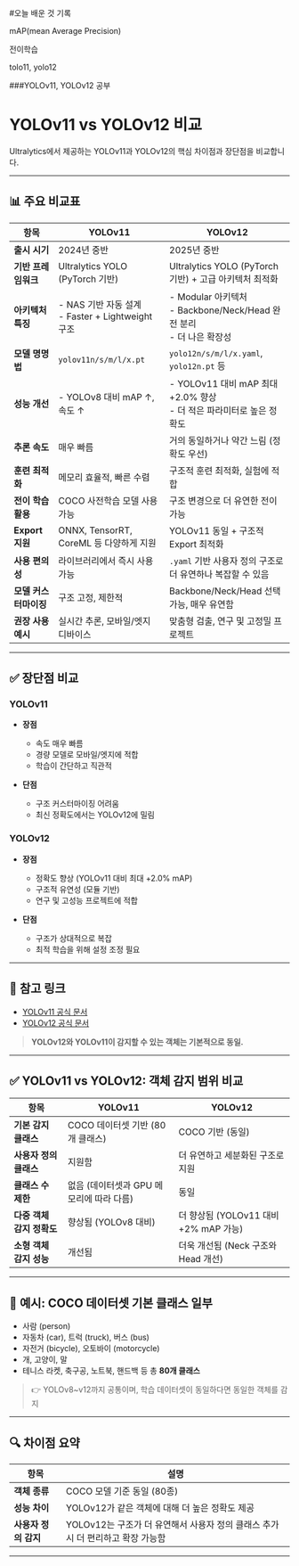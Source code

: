 #오늘 배운 것 기록

mAP(mean Average Precision)

전이학습

tolo11, yolo12

###YOLOv11, YOLOv12 공부

# YOLOv11 vs YOLOv12 비교

Ultralytics에서 제공하는 YOLOv11과 YOLOv12의 핵심 차이점과 장단점을 비교합니다.

---

## 📊 주요 비교표

| 항목                    | YOLOv11                                                                  | YOLOv12                                                                  |
|------------------------|---------------------------------------------------------------------------|---------------------------------------------------------------------------|
| **출시 시기**           | 2024년 중반                                                               | 2025년 중반                                                               |
| **기반 프레임워크**     | Ultralytics YOLO (PyTorch 기반)                                            | Ultralytics YOLO (PyTorch 기반) + 고급 아키텍처 최적화                   |
| **아키텍처 특징**       | - NAS 기반 자동 설계<br>- Faster + Lightweight 구조                        | - Modular 아키텍처<br>- Backbone/Neck/Head 완전 분리<br>- 더 나은 확장성  |
| **모델 명명법**         | `yolov11n/s/m/l/x.pt`                                                    | `yolo12n/s/m/l/x.yaml`, `yolo12n.pt` 등                                   |
| **성능 개선**           | - YOLOv8 대비 mAP ↑, 속도 ↑                                                 | - YOLOv11 대비 mAP 최대 +2.0% 향상<br>- 더 적은 파라미터로 높은 정확도   |
| **추론 속도**           | 매우 빠름                                                                 | 거의 동일하거나 약간 느림 (정확도 우선)                                   |
| **훈련 최적화**         | 메모리 효율적, 빠른 수렴                                                   | 구조적 훈련 최적화, 실험에 적합                                           |
| **전이 학습 활용**      | COCO 사전학습 모델 사용 가능                                              | 구조 변경으로 더 유연한 전이 가능                                         |
| **Export 지원**         | ONNX, TensorRT, CoreML 등 다양하게 지원                                    | YOLOv11 동일 + 구조적 Export 최적화                                      |
| **사용 편의성**         | 라이브러리에서 즉시 사용 가능                                              | `.yaml` 기반 사용자 정의 구조로 더 유연하나 복잡할 수 있음               |
| **모델 커스터마이징**   | 구조 고정, 제한적                                                          | Backbone/Neck/Head 선택 가능, 매우 유연함                                |
| **권장 사용 예시**      | 실시간 추론, 모바일/엣지 디바이스                                          | 맞춤형 검출, 연구 및 고정밀 프로젝트                                      |

---

## ✅ 장단점 비교

### YOLOv11
- **장점**
  - 속도 매우 빠름
  - 경량 모델로 모바일/엣지에 적합
  - 학습이 간단하고 직관적

- **단점**
  - 구조 커스터마이징 어려움
  - 최신 정확도에서는 YOLOv12에 밀림

### YOLOv12
- **장점**
  - 정확도 향상 (YOLOv11 대비 최대 +2.0% mAP)
  - 구조적 유연성 (모듈 기반)
  - 연구 및 고성능 프로젝트에 적합

- **단점**
  - 구조가 상대적으로 복잡
  - 최적 학습을 위해 설정 조정 필요

---

## 🔗 참고 링크
- [YOLOv11 공식 문서](https://docs.ultralytics.com/ko/models/yolo11/)
- [YOLOv12 공식 문서](https://docs.ultralytics.com/ko/models/yolo12/)


                  
> **YOLOv12와 YOLOv11이 감지할 수 있는 객체는 기본적으로 동일.**

---

## ✅ YOLOv11 vs YOLOv12: 객체 감지 범위 비교

| 항목               | YOLOv11                   | YOLOv12                       |
| ---------------- | ------------------------- | ----------------------------- |
| **기본 감지 클래스**    | COCO 데이터셋 기반 (80개 클래스)    | COCO 기반 (동일)                  |
| **사용자 정의 클래스**   | 지원함                       | 더 유연하고 세분화된 구조로 지원            |
| **클래스 수 제한**     | 없음 (데이터셋과 GPU 메모리에 따라 다름) | 동일                            |
| **다중 객체 감지 정확도** | 향상됨 (YOLOv8 대비)           | 더 향상됨 (YOLOv11 대비 +2% mAP 가능) |
| **소형 객체 감지 성능**  | 개선됨                       | 더욱 개선됨 (Neck 구조와 Head 개선)     |

---

## 📌 예시: COCO 데이터셋 기본 클래스 일부

* 사람 (person)
* 자동차 (car), 트럭 (truck), 버스 (bus)
* 자전거 (bicycle), 오토바이 (motorcycle)
* 개, 고양이, 말
* 테니스 라켓, 축구공, 노트북, 핸드백 등 총 **80개 클래스**

> 👉 YOLOv8\~v12까지 공통이며, 학습 데이터셋이 동일하다면 동일한 객체를 감지

---

## 🔍 차이점 요약

| 항목            | 설명                                                |
| ------------- | ------------------------------------------------- |
| **객체 종류**     | COCO 모델 기준 동일 (80종)                               |
| **성능 차이**     | YOLOv12가 같은 객체에 대해 더 높은 정확도 제공                    |
| **사용자 정의 감지** | YOLOv12는 구조가 더 유연해서 사용자 정의 클래스 추가 시 더 편리하고 확장 가능함 |

---
